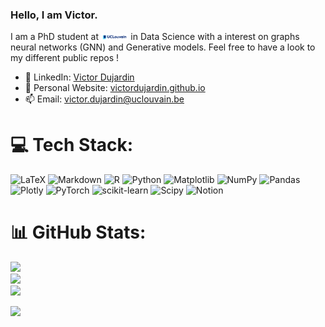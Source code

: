 ### Hello, I am Victor.

I am a PhD student at <img src="assets/images/UCLouvain_Logo_Impression_Positif_CMJN.jpg" alt="UCLouvain" height="10"/> in Data Science with a interest on graphs neural networks (GNN) and Generative models. Feel free to have a look to my different public repos !

- 🔗 LinkedIn: [Victor Dujardin](https://www.linkedin.com/in/victor--dujardin/)
- 📝 Personal Website: [victordujardin.github.io](https://victordujardin.github.io)
- 📫 Email: victor.dujardin@uclouvain.be

# 💻 Tech Stack:

![LaTeX](https://img.shields.io/badge/latex-%23008080.svg?style=for-the-badge&logo=latex&logoColor=white) ![Markdown](https://img.shields.io/badge/markdown-%23000000.svg?style=for-the-badge&logo=markdown&logoColor=white) ![R](https://img.shields.io/badge/r-%23276DC3.svg?style=for-the-badge&logo=r&logoColor=white) ![Python](https://img.shields.io/badge/python-3670A0?style=for-the-badge&logo=python&logoColor=ffdd54) ![Matplotlib](https://img.shields.io/badge/Matplotlib-%23ffffff.svg?style=for-the-badge&logo=Matplotlib&logoColor=black) ![NumPy](https://img.shields.io/badge/numpy-%23013243.svg?style=for-the-badge&logo=numpy&logoColor=white) ![Pandas](https://img.shields.io/badge/pandas-%23150458.svg?style=for-the-badge&logo=pandas&logoColor=white) ![Plotly](https://img.shields.io/badge/Plotly-%233F4F75.svg?style=for-the-badge&logo=plotly&logoColor=white) ![PyTorch](https://img.shields.io/badge/PyTorch-%23EE4C2C.svg?style=for-the-badge&logo=PyTorch&logoColor=white) ![scikit-learn](https://img.shields.io/badge/scikit--learn-%23F7931E.svg?style=for-the-badge&logo=scikit-learn&logoColor=white) ![Scipy](https://img.shields.io/badge/SciPy-%230C55A5.svg?style=for-the-badge&logo=scipy&logoColor=%white) ![Notion](https://img.shields.io/badge/Notion-%23000000.svg?style=for-the-badge&logo=notion&logoColor=white)

# 📊 GitHub Stats:

![](https://github-readme-stats.vercel.app/api?username=victordujardin&theme=dark&hide_border=false&include_all_commits=false&count_private=false)<br/>
![](https://nirzak-streak-stats.vercel.app/?user=victordujardin&theme=dark&hide_border=false)<br/>
![](https://github-readme-stats.vercel.app/api/top-langs/?username=victordujardin&theme=dark&hide_border=false&include_all_commits=false&count_private=false&layout=compact)

<!-- ![Top Langs](https://github-readme-stats.vercel.app/api/top-langs/?username=victordujardin&layout=compact&theme=radical) -->

<!-- [![Victor's GitHub stats](https://github-readme-stats.vercel.app/api?username=victordujardin&theme=radical)](https://github.com/victordujardin/github-readme-stats) -->

<a href="https://www.uclouvain.be/en/research-institutes/lidam/isba">
  <img src="https://custom-icon-badges.demolab.com/badge/Place-Université Catholique de Louvain-3c6382?style=for-the-badge&logo=milestone&logoColor=white">
</a>
